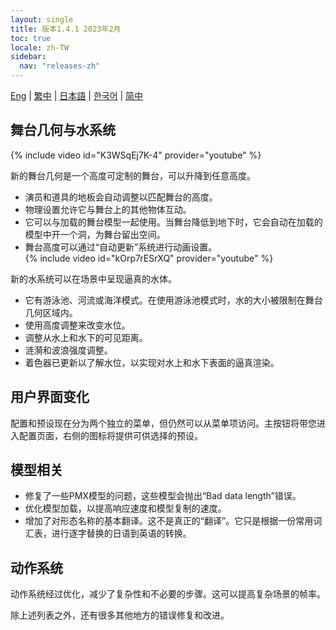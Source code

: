 ```yaml
---
layout: single
title: 版本1.4.1 2023年2月
toc: true
locale: zh-TW
sidebar:
  nav: "releases-zh"
---
```

[Eng](/dancexr/releases/1.4.1) | [繁中](/tw/dancexr/releases/1.4.1) | [日本語](/jp/dancexr/releases/1.4.1) | [한국어](/kr/dancexr/releases/1.4.1) | [简中](/zh/dancexr/releases/1.4.1)

## 舞台几何与水系统
{% include video id="K3WSqEj7K-4" provider="youtube" %}

新的舞台几何是一个高度可定制的舞台，可以升降到任意高度。
* 演员和道具的地板会自动调整以匹配舞台的高度。
* 物理设置允许它与舞台上的其他物体互动。
* 它可以与加载的舞台模型一起使用。当舞台降低到地下时，它会自动在加载的模型中开一个洞，为舞台留出空间。
* 舞台高度可以通过“自动更新”系统进行动画设置。  
{% include video id="kOrp7rESrXQ" provider="youtube" %}

新的水系统可以在场景中呈现逼真的水体。
* 它有游泳池、河流或海洋模式。在使用游泳池模式时，水的大小被限制在舞台几何区域内。
* 使用高度调整来改变水位。
* 调整从水上和水下的可见距离。
* 涟漪和波浪强度调整。
* 着色器已更新以了解水位，以实现对水上和水下表面的逼真渲染。

## 用户界面变化
配置和预设现在分为两个独立的菜单，但仍然可以从菜单项访问。主按钮将带您进入配置页面，右侧的图标将提供可供选择的预设。

## 模型相关
* 修复了一些PMX模型的问题，这些模型会抛出“Bad data length”错误。
* 优化模型加载，以提高响应速度和模型复制的速度。
* 增加了对形态名称的基本翻译。这不是真正的“翻译”。它只是根据一份常用词汇表，进行逐字替换的日语到英语的转换。

## 动作系统
动作系统经过优化，减少了复杂性和不必要的步骤。这可以提高复杂场景的帧率。

除上述列表之外，还有很多其他地方的错误修复和改进。
